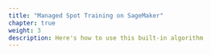 ```yaml
---
title: "Managed Spot Training on SageMaker"
chapter: true
weight: 3
description: Here's how to use this built-in algorithm
---
```



